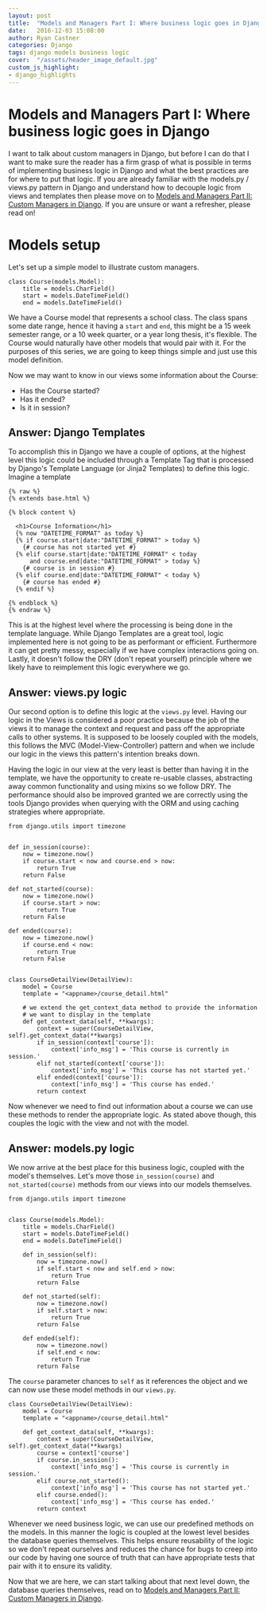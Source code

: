 ```yaml
---
layout: post
title:  "Models and Managers Part I: Where business logic goes in Django"
date:   2016-12-03 15:08:00
author: Ryan Castner
categories: Django
tags: django models business logic
cover:  "/assets/header_image_default.jpg"
custom_js_highlight:
- django_highlights
---
```


# Models and Managers Part I: Where business logic goes in Django

I want to talk about custom managers in Django, but before I can do that I want to make sure the reader has a firm grasp of what is possible in terms of implementing business logic in Django and what the best practices are for where to put that logic. If you are already familiar with the models.py / views.py pattern in Django and understand how to decouple logic from views and templates then please move on to [Models and Managers Part II: Custom Managers in Django](https://audiolion.github.io/django/2016/12/03/models-and-managers-part-ii.html). If you are unsure or want a refresher, please read on!


# Models setup

Let's set up a simple model to illustrate custom managers.

```
class Course(models.Model):
    title = models.CharField()
    start = models.DateTimeField()
    end = models.DateTimeField()
```

We have a Course model that represents a school class. The class spans some date range, hence it having a `start` and `end`, this might be a 15 week semester range, or a 10 week quarter, or a year long thesis, it's flexible. The Course would naturally have other models that would pair with it. For the purposes of this series, we are going to keep things simple and just use this model definition.

Now we may want to know in our views some information about the Course:
- Has the Course started?
- Has it ended?
- Is it in session?

## Answer: Django Templates

To accomplish this in Django we have a couple of options, at the highest level this logic could be included through a Template Tag that is processed by Django's Template Language (or Jinja2 Templates) to define this logic. Imagine a template

```
{% raw %}
{% extends base.html %}

{% block content %}

  <h1>Course Information</h1>
  {% now "DATETIME_FORMAT" as today %}
  {% if course.start|date:"DATETIME_FORMAT" > today %}
    {# course has not started yet #}
  {% elif course.start|date:"DATETIME_FORMAT" < today
      and course.end|date:"DATETIME_FORMAT" > today %}
    {# course is in session #}
  {% elif course.end|date:"DATETIME_FORMAT" < today %}
    {# course has ended #}
  {% endif %}

{% endblock %}
{% endraw %}
```

This is at the highest level where the processing is being done in the template language. While Django Templates are a great tool, logic implemented here is not going to be as performant or efficient. Furthermore it can get pretty messy, especially if we have complex interactions going on. Lastly, it doesn't follow the DRY (don't repeat yourself) principle where we likely have to reimplement this logic everywhere we go.

## Answer: views.py logic

Our second option is to define this logic at the `views.py` level. Having our logic in the Views is considered a poor practice because the job of the views it to manage the context and request and pass off the appropriate calls to other systems. It is supposed to be loosely coupled with the models, this follows the MVC (Model-View-Controller) pattern and when we include our logic in the views this pattern's intention breaks down.

Having the logic in our view at the very least is better than having it in the template, we have the opportunity to create re-usable classes, abstracting away common functionality and using mixins so we follow DRY. The performance should also be improved granted we are correctly using the tools Django provides when querying with the ORM and using caching strategies where appropriate.

```
from django.utils import timezone


def in_session(course):
    now = timezone.now()
    if course.start < now and course.end > now:
        return True
    return False

def not_started(course):
    now = timezone.now()
    if course.start > now:
        return True
    return False

def ended(course):
    now = timezone.now()
    if course.end < now:
        return True
    return False


class CourseDetailView(DetailView):
    model = Course
    template = "<appname>/course_detail.html"

    # we extend the get_context_data method to provide the information
    # we want to display in the template
    def get_context_data(self, **kwargs):
        context = super(CourseDetailView, self).get_context_data(**kwargs)
        if in_session(context['course']):
            context['info_msg'] = 'This course is currently in session.'
        elif not_started(context['course']):
            context['info_msg'] = 'This course has not started yet.'
        elif ended(context['course']):
            context['info_msg'] = 'This course has ended.'
        return context
```

Now whenever we need to find out information about a course we can use these methods to render the appropriate logic. As stated above though, this couples the logic with the view and not with the model.

## Answer: models.py logic

We now arrive at the best place for this business logic, coupled with the model's themselves. Let's move those `in_session(course)` and `not_started(course)` methods from our views into our models themselves.

```
from django.utils import timezone


class Course(models.Model):
    title = models.CharField()
    start = models.DateTimeField()
    end = models.DateTimeField()

    def in_session(self):
        now = timezone.now()
        if self.start < now and self.end > now:
            return True
        return False

    def not_started(self):
        now = timezone.now()
        if self.start > now:
            return True
        return False

    def ended(self):
        now = timezone.now()
        if self.end < now:
            return True
        return False
```

The `course` parameter chances to `self` as it references the object and we can now use these model methods in our `views.py`.

```
class CourseDetailView(DetailView):
    model = Course
    template = "<appname>/course_detail.html"

    def get_context_data(self, **kwargs):
        context = super(CourseDetailView, self).get_context_data(**kwargs)
        course = context['course']
        if course.in_session():
            context['info_msg'] = 'This course is currently in session.'
        elif course.not_started():
            context['info_msg'] = 'This course has not started yet.'
        elif course.ended():
            context['info_msg'] = 'This course has ended.'
        return context
```

Whenever we need business logic, we can use our predefined methods on the models. In this manner the logic is coupled at the lowest level besides the database queries themselves. This helps ensure reusability of the logic so we don't repeat ourselves and reduces the chance for bugs to creep into our code by having one source of truth that can have appropriate tests that pair with it to ensure its validity.

Now that we are here, we can start talking about that next level down, the database queries themselves, read on to [Models and Managers Part II: Custom Managers in Django](https://audiolion.github.io/django/2016/12/03/models-and-managers-part-ii.html).





